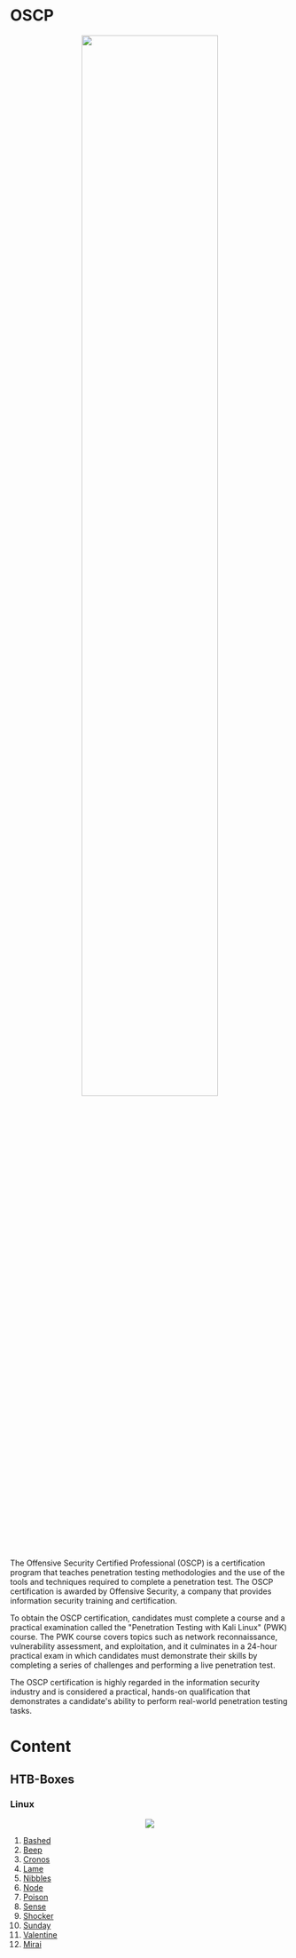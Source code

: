 # OSCP
<p align="center">
<img width="70%" src="https://media.tenor.com/oRpvVCFlpNMAAAAC/crt-anime.gif"/>
</p>

The Offensive Security Certified Professional (OSCP) is a certification program that teaches penetration testing methodologies and the use of the tools and techniques required to complete a penetration test. The OSCP certification is awarded by Offensive Security, a company that provides information security training and certification.

To obtain the OSCP certification, candidates must complete a course and a practical examination called the "Penetration Testing with Kali Linux" (PWK) course. The PWK course covers topics such as network reconnaissance, vulnerability assessment, and exploitation, and it culminates in a 24-hour practical exam in which candidates must demonstrate their skills by completing a series of challenges and performing a live penetration test.

The OSCP certification is highly regarded in the information security industry and is considered a practical, hands-on qualification that demonstrates a candidate's ability to perform real-world penetration testing tasks.

# Content

## HTB-Boxes

### Linux
<p align="center">
<img src="https://p4.wallpaperbetter.com/wallpaper/708/141/138/anime-anime-girls-technology-software-arch-linux-hd-wallpaper-preview.jpg">
</p>

1. <a href="https://w43l.gitbook.io/oscp-preparation/htb/htb-linux-boxes/bashed-writeup" target="_blank">Bashed</a>
2. <a href="https://w43l.gitbook.io/oscp-preparation/htb/htb-linux-boxes/beep-writeup" target="_blank">Beep</a>
3. <a href="" target="_blank">Cronos</a>
4. <a href="https://w43l.gitbook.io/oscp-preparation/htb/htb-linux-boxes/lame-writeup" target="_blank">Lame</a>
5. <a href="https://w43l.gitbook.io/oscp-preparation/htb/htb-linux-boxes/nibbles-writeup" target="_blank">Nibbles</a>
6. <a href="https://w43l.gitbook.io/oscp-preparation/htb/htb-linux-boxes/node-writeup" target="_blank">Node</a>
7. <a href="" target="_blank">Poison</a>
8. <a href="https://w43l.gitbook.io/oscp-preparation/htb/htb-linux-boxes/sense-writeup" target="_blank">Sense</a>
9. <a href="https://w43l.gitbook.io/oscp-preparation/htb/htb-linux-boxes/shocker-writeup" target="_blank">Shocker</a>
10. <a href="" target="_blank">Sunday</a>
11. <a href="" target="_blank">Valentine</a>
12. <a href="https://w43l.gitbook.io/oscp-preparation/htb/htb-linux-boxes/mirai-writeup" target="_blank"> Mirai </a>

